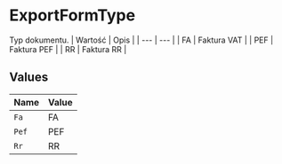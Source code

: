 # ExportFormType

Typ dokumentu.
| Wartość | Opis |
| --- | --- |
| FA | Faktura VAT |
| PEF | Faktura PEF |
| RR | Faktura RR |



## Values

| Name  | Value |
| ----- | ----- |
| `Fa`  | FA    |
| `Pef` | PEF   |
| `Rr`  | RR    |